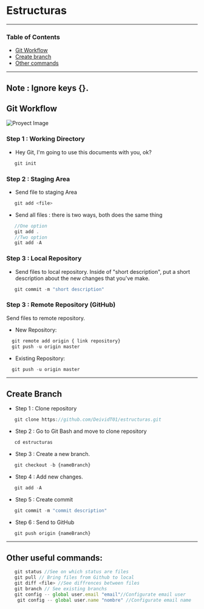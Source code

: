 # Estructuras
---
### Table of Contents
- [Git Workflow](#git-workflow)
- [Create branch](#create-branch)
- [Other commands]("#other-commands)
---
Note : Ignore keys {}.
---
##  Git Workflow

![Proyect Image](https://res.cloudinary.com/practicaldev/image/fetch/s--M_fHUEqA--/c_limit%2Cf_auto%2Cfl_progressive%2Cq_auto%2Cw_880/https://thepracticaldev.s3.amazonaws.com/i/128hsgntnsu9bww0y8sz.png)

### Step 1 : Working Directory
- Hey Git, I'm going to use this documents with you, ok?
 ```javascript
    git init
```
### Step 2 : Staging  Area
- Send file to staging Area
 ```javascript
    git add <file>
```
- Send all files : there is two ways, both does the same thing

 ```javascript
    //One option
    git add .
    //Two option
    git add -A
```
### Step 3 : Local Repository
- Send files to local repository. Inside of "short description", put a short description about the new changes that you've make.
 ```javascript
    git commit -m "short description"
```
### Step 3 : Remote Repository (GitHub)
Send files to remote  repository. 
- New Repository: 
 ```javascript
   git remote add origin { link repository}
   git push -u origin master
```
- Existing Repository:
 ```javascript
   git push -u origin master
```
---
## Create Branch

- Step 1 : Clone repository
 ```javascript
    git clone https://github.com/DeividT01/estructuras.git
```
- Step 2 : Go to Git Bash and move to clone repository
 ```javascript
    cd estructuras
```
- Step 3 : Create a new branch. 
 ```javascript
    git checkout -b {nameBranch}
``` 
- Step 4 : Add new changes.
 ```javascript
    git add -A
``` 
- Step 5 : Create commit
 ```javascript
    git commit -m "commit description"
``` 
- Step 6 : Send to GitHub
 ```javascript
    git push origin {nameBranch}
```       
---
## Other useful commands:
 ```javascript
    git status //See on which status are files
    git pull // Bring files from Github to local
    git diff <file> //See diffrences between files
    git branch // See existing branchs
    git config -- global user.email "email"//Configurate email user
     git config -- global user.name "nombre" //Configurate email name

```   